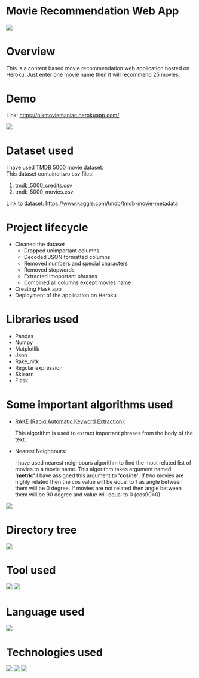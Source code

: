 # Movie Recommendation Web App
![](Images/movie.jpeg)
# Overview

This is a content based movie recommendation web application hosted on Heroku. Just enter one movie name then it will recommend 25 movies.

# Demo
Link: https://nikmoviemaniac.herokuapp.com/

![](Images/demo.png)

# Dataset used
I have used TMDB 5000 movie dataset.              
This dataset containd two csv files:
  1. tmdb_5000_credits.csv
  2. tmdb_5000_movies.csv

Link to dataset: https://www.kaggle.com/tmdb/tmdb-movie-metadata

# Project lifecycle
* Cleaned the dataset
  * Dropped unimportant columns
  * Decoded JSON formatted columns
  * Removed numbers and special characters
  * Removed stopwords
  * Extracted imoportant phrases
  * Combined all columns except movies name
* Creating Flask app
* Deployment of the application on Heroku

# Libraries used
* Pandas
* Numpy
* Matplotlib
* Json
* Rake_nltk
* Regular expression
* Sklearn
* Flask

# Some important algorithms used
* [RAKE (Rapid Automatic Keyword Extraction)](https://pypi.org/project/rake-nltk/):
  
  This algorithm is used to extract important phrases from the body of the text.
* Nearest Neighbours:
  
  I have used nearest neighbours algorithm to find the most related list of movies to a movie name. This algorithm takes argument named **'metric'**.I have assigned this argument to **'cosine'**. If two movies are highly related then the cos value will be equal to 1 as angle between them will be 0 degree. If movies are not related then angle between them will be 90 degree and value will equal to 0 (cos90=0).
   
  
![](Images/cosine.png)

# Directory tree
![](Images/directory.png)

# Tool used
![](Images/jupyter.png)  ![](Images/spyder.png)

# Language used
![](Images/python.jpeg)

# Technologies used
![](Images/flask.png) ![](Images/gunicorn.png) ![](Images/heroku.png)
